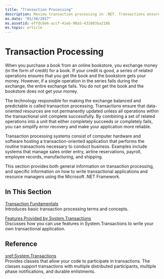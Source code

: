 ```yaml
---
title: "Transaction Processing"
description: Review transaction processing in .NET. Transactions ensure that data-oriented resources aren't permanently updated unless all operations complete successfully.
ms.date: "03/30/2017"
ms.assetid: effdc8e6-accf-41eb-98a5-431603ba218b
ms.topic: article
---
```

# Transaction Processing

When you purchase a book from an online bookstore, you exchange money (in the form of credit) for a book. If your credit is good, a series of related operations ensures that you get the book and the bookstore gets your money. However, if a single operation in the series fails during the exchange, the entire exchange fails. You do not get the book and the bookstore does not get your money.  
  
 The technology responsible for making the exchange balanced and predictable is called transaction processing. Transactions ensure that data-oriented resources are not permanently updated unless all operations within the transactional unit complete successfully. By combining a set of related operations into a unit that either completely succeeds or completely fails, you can simplify error recovery and make your application more reliable.  
  
 Transaction processing systems consist of computer hardware and software hosting a transaction-oriented application that performs the routine transactions necessary to conduct business. Examples include systems that manage sales order entry, airline reservations, payroll, employee records, manufacturing, and shipping.  
  
 This section provides both general information on transaction processing, and specific information on how to write transactional applications and resource managers using the Microsoft .NET Framework.  
  
## In This Section  

 [Transaction Fundamentals](transaction-fundamentals.md)  
 Introduces basic transaction processing terms and concepts.  
  
 [Features Provided by System.Transactions](features-provided-by-system-transactions.md)  
 Discusses how you can use features in System.Transactions to write your own transactional application.  
  
## Reference  

 <xref:System.Transactions>  
 Provides classes that allow your code to participate in transactions. The classes support transactions with multiple distributed participants, multiple phase notifications, and durable enlistments.
